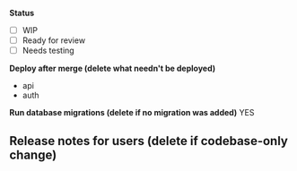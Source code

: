 <!-- FILL OUT THE BELOW FORM OR YOUR PR WILL BE AUTOMATICALLY CLOSED -->
**Status**
- [ ] WIP
- [ ] Ready for review
- [ ] Needs testing

**Deploy after merge (delete what needn't be deployed)**
- api
- auth

**Run database migrations (delete if no migration was added)**
YES

**Release notes for users (delete if codebase-only change)**
-

<!--

If your pull request introduces changes to the user interface on Undefined, please share before and after screenshots of the changes (gifs or videos are encouraged for interaction changes). Please include screenshots of desktop and mobile viewports to ensure that all responsive cases are reviewed.

-->

